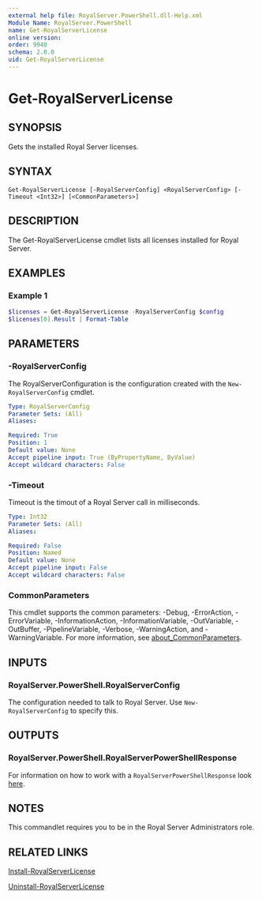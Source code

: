 ```yaml
---
external help file: RoyalServer.PowerShell.dll-Help.xml
Module Name: RoyalServer.PowerShell
name: Get-RoyalServerLicense
online version:
order: 9940
schema: 2.0.0
uid: Get-RoyalServerLicense
---
```


# Get-RoyalServerLicense

## SYNOPSIS

Gets the installed Royal Server licenses.

## SYNTAX

```
Get-RoyalServerLicense [-RoyalServerConfig] <RoyalServerConfig> [-Timeout <Int32>] [<CommonParameters>]
```

## DESCRIPTION

The Get-RoyalServerLicense cmdlet lists all licenses installed for Royal Server.

## EXAMPLES

### Example 1

```powershell
$licenses = Get-RoyalServerLicense -RoyalServerConfig $config
$licenses[0].Result | Format-Table
```

## PARAMETERS

### -RoyalServerConfig

The RoyalServerConfiguration is the configuration created with the `New-RoyalServerConfig` cmdlet.

```yaml
Type: RoyalServerConfig
Parameter Sets: (All)
Aliases:

Required: True
Position: 1
Default value: None
Accept pipeline input: True (ByPropertyName, ByValue)
Accept wildcard characters: False
```

### -Timeout

Timeout is the timout of a Royal Server call in milliseconds.

```yaml
Type: Int32
Parameter Sets: (All)
Aliases:

Required: False
Position: Named
Default value: None
Accept pipeline input: False
Accept wildcard characters: False
```

### CommonParameters

This cmdlet supports the common parameters: -Debug, -ErrorAction, -ErrorVariable, -InformationAction, -InformationVariable, -OutVariable, -OutBuffer, -PipelineVariable, -Verbose, -WarningAction, and -WarningVariable. For more information, see [about_CommonParameters](http://go.microsoft.com/fwlink/?LinkID=113216).

## INPUTS

### RoyalServer.PowerShell.RoyalServerConfig

The configuration needed to talk to Royal Server.
Use `New-RoyalServerConfig` to specify this.

## OUTPUTS

### RoyalServer.PowerShell.RoyalServerPowerShellResponse

For information on how to work with a `RoyalServerPowerShellResponse` look [here](./index.html#working-with-royal-server-responses).

## NOTES

This commandlet requires you to be in the Royal Server Administrators role.

## RELATED LINKS

[Install-RoyalServerLicense](Install-RoyalServerLicense.md)

[Uninstall-RoyalServerLicense](Uninstall-RoyalServerLicense.md)
